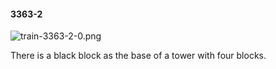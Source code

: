 #### 3363-2
![train-3363-2-0.png](https://github.com/lil-lab/nlvr/raw/master/nlvr/train/images/28/train-3363-2-0.png "train-3363-2-0.png")

There is a black block as the base of a tower with four blocks.